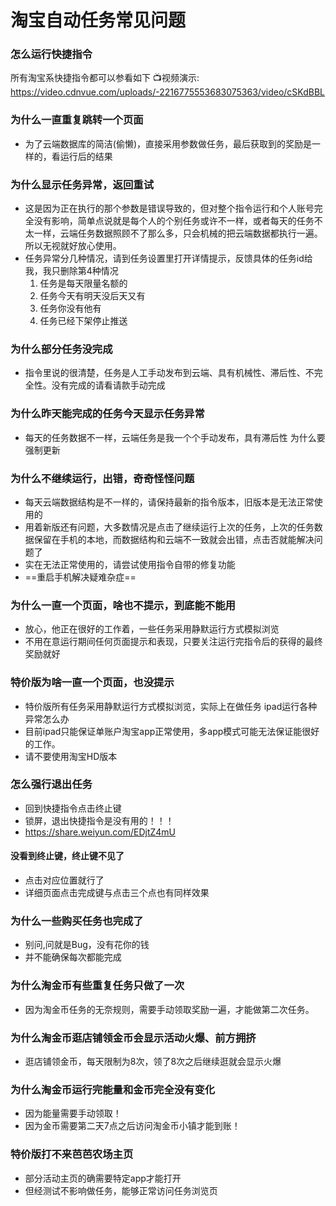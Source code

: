 # 淘宝自动任务常见问题


### 怎么运行快捷指令

所有淘宝系快捷指令都可以参看如下
📺视频演示:
https://video.cdnvue.com/uploads/-2216775553683075363/video/cSKdBBL

### 为什么一直重复跳转一个页面

- 为了云端数据库的简洁(偷懒)，直接采用参数做任务，最后获取到的奖励是一样的，看运行后的结果

### 为什么显示任务异常，返回重试

- 这是因为正在执行的那个参数是错误导致的，但对整个指令运行和个人账号完全没有影响，简单点说就是每个人的个别任务或许不一样，或者每天的任务不太一样，云端任务数据照顾不了那么多，只会机械的把云端数据都执行一遍。所以无视就好放心使用。
- 任务异常分几种情况，请到任务设置里打开详情提示，反馈具体的任务id给我，我只删除第4种情况
  1. 任务是每天限量名额的
  2. 任务今天有明天没后天又有
  3. 任务你没有他有
  4. 任务已经下架停止推送

### 为什么部分任务没完成

- 指令里说的很清楚，任务是人工手动发布到云端、具有机械性、滞后性、不完全性。没有完成的请看请款手动完成

### 为什么昨天能完成的任务今天显示任务异常

- 每天的任务数据不一样，云端任务是我一个个手动发布，具有滞后性
为什么要强制更新

### 为什么不继续运行，出错，奇奇怪怪问题

- 每天云端数据结构是不一样的，请保持最新的指令版本，旧版本是无法正常使用的
- 用着新版还有问题，大多数情况是点击了继续运行上次的任务，上次的任务数据保留在手机的本地，而数据结构和云端不一致就会出错，点击否就能解决问题了
- 实在无法正常使用的，请尝试使用指令自带的修复功能
- ==重启手机解决疑难杂症==

### 为什么一直一个页面，啥也不提示，到底能不能用
- 放心，他正在很好的工作着，一些任务采用静默运行方式模拟浏览
- 不用在意运行期间任何页面提示和表现，只要关注运行完指令后的获得的最终奖励就好

### 特价版为啥一直一个页面，也没提示

- 特价版所有任务采用静默运行方式模拟浏览，实际上在做任务
ipad运行各种异常怎么办
- 目前ipad只能保证单账户淘宝app正常使用，多app模式可能无法保证能很好的工作。
- 请不要使用淘宝HD版本

### 怎么强行退出任务

- 回到快捷指令点击终止键
- 锁屏，退出快捷指令是没有用的！！！
- https://share.weiyun.com/EDjtZ4mU

#### 没看到终止键，终止键不见了

- 点击对应位置就行了
- 详细页面点击完成键与点击三个点也有同样效果

### 为什么一些购买任务也完成了

- 别问,问就是Bug，没有花你的钱
- 并不能确保每次都能完成


### 为什么淘金币有些重复任务只做了一次

- 因为淘金币任务的无奈规则，需要手动领取奖励一遍，才能做第二次任务。

### 为什么淘金币逛店铺领金币会显示活动火爆、前方拥挤

- 逛店铺领金币，每天限制为8次，领了8次之后继续逛就会显示火爆

### 为什么淘金币运行完能量和金币完全没有变化

- 因为能量需要手动领取！
- 因为金币需要第二天7点之后访问淘金币小镇才能到账！

### 特价版打不来芭芭农场主页

- 部分活动主页的确需要特定app才能打开
- 但经测试不影响做任务，能够正常访问任务浏览页

